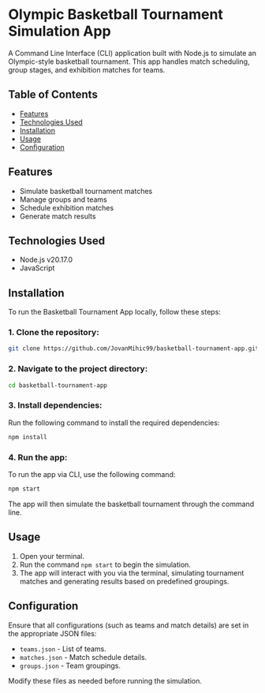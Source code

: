 # Olympic Basketball Tournament Simulation App

A Command Line Interface (CLI) application built with Node.js to simulate an Olympic-style basketball tournament. This app handles match scheduling, group stages, and exhibition matches for teams.

## Table of Contents
- [Features](#features)
- [Technologies Used](#technologies-used)
- [Installation](#installation)
- [Usage](#usage)
- [Configuration](#configuration)

## Features
- Simulate basketball tournament matches
- Manage groups and teams
- Schedule exhibition matches
- Generate match results

## Technologies Used
- Node.js v20.17.0
- JavaScript

## Installation

To run the Basketball Tournament App locally, follow these steps:

### 1. Clone the repository:
```bash
git clone https://github.com/JovanMihic99/basketball-tournament-app.git
```

### 2. Navigate to the project directory:
```bash
cd basketball-tournament-app
```

### 3. Install dependencies:
Run the following command to install the required dependencies:

```bash
npm install
```

### 4. Run the app:
To run the app via CLI, use the following command:

```bash
npm start
```

The app will then simulate the basketball tournament through the command line.

## Usage
1. Open your terminal.
2. Run the command `npm start` to begin the simulation.
3. The app will interact with you via the terminal, simulating tournament matches and generating results based on predefined groupings.

## Configuration
Ensure that all configurations (such as teams and match details) are set in the appropriate JSON files:
- `teams.json` - List of teams.
- `matches.json` - Match schedule details.
- `groups.json` - Team groupings.

Modify these files as needed before running the simulation.
